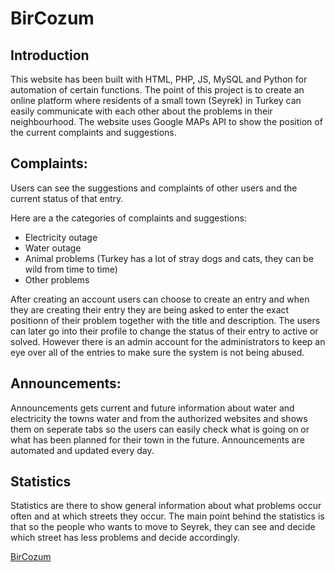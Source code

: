 # BirCozum
## Introduction

This website has been built with HTML, PHP, JS, MySQL and Python for automation of certain functions. The point of this project is to create an online platform where residents of a small town (Seyrek) in Turkey can easily communicate with each other about the problems in their neighbourhood. The website uses Google MAPs API to show the position of the current complaints and suggestions.

## Complaints:

Users can see the suggestions and complaints of other users and the current status of that entry.

Here are a the categories of complaints and suggestions:

- Electricity outage
- Water outage
- Animal problems (Turkey has a lot of stray dogs and cats, they can be wild from time to time)
- Other problems

After creating an account users can choose to create an entry and when they are creating their entry they are being asked to enter the exact positionn of their problem together with the title and description. The users can later go into their profile to change the status of their entry to active or solved. However there is an admin account for the administrators to keep an eye over all of the entries to make sure the system is not being abused.

## Announcements:

Announcements gets current and future information about water and electricity the towns water and from the authorized websites and shows them on seperate tabs so the users can easily check what is going on or what has been planned for their town in the future. Announcements are automated and updated every day.

## Statistics

Statistics are there to show general information about what problems occur often and at which streets they occur. The main point behind the statistics is that so the people who wants to move to Seyrek, they can see and decide which street has less problems and decide accordingly.

<a href="https://www.bircozum.com" target="_blank">BirCozum</a>
